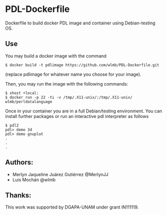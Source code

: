 # PDL-Dockerfile
Dockerfile to build docker PDL image and container using Debian-testing OS.

## Use

You may build a docker image with the command

    $ docker build -t pdlimage https://github.com/wlmb/PDL-Dockerfile.git

(replace pdlimage for whatever name you choose for your image).

Then, you may run the image with the following commands:

    $ xhost +local:
    $ docker run -p 22 -ti -v /tmp/.X11-unix/:/tmp/.X11-unix/ wlmb/perldatalanguage

Once in your container you are in a full Debian/testing
environment. You can install further packages or run an interactive
pdl interpreter as follows

    $ pdl2
    pdl> demo 3d
    pdl> demo gnuplot
    .
    .
    .
## Authors:
   - Merlyn Jaqueline Juárez Gutiérrez @MerlynJJ
   - Luis Mochán  @wlmb

## Thanks:

This work was supported by DGAPA-UNAM under grant IN111119.
